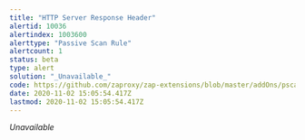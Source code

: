 ```yaml
---
title: "HTTP Server Response Header"
alertid: 10036
alertindex: 1003600
alerttype: "Passive Scan Rule"
alertcount: 1
status: beta
type: alert
solution: "_Unavailable_"
code: https://github.com/zaproxy/zap-extensions/blob/master/addOns/pscanrulesBeta/src/main/java/org/zaproxy/zap/extension/pscanrulesBeta/ServerHeaderInfoLeakScanRule.java
date: 2020-11-02 15:05:54.417Z
lastmod: 2020-11-02 15:05:54.417Z
---
```

_Unavailable_
